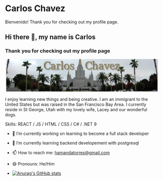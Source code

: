 # Carlos Chavez

Bienvenido! Thank you for checking out my profile page.

## Hi there 👋, my name is Carlos

### Thank you for checking out my profile page

![Thank you for checking out my profile page](/carlos%20chavez%20banner.png)

I enjoy learning new things and being creative. I am an immigrant to the United States but was raised in the San Francisco Bay Area. I currently reside in St George, Utah with my lovely wife, Lacey and our wonderful dogs. 

Skills: REACT / JS / HTML / CSS / C# / .NET 9

- 🔭 I’m currently working on learning to become a full stack developer
- 🌱 I’m currently learning backend developement with postgresql
- 📫 How to reach me: hamandatorres@gmail.com
- 😄 Pronouns: He/Him

- [![Anurag's GitHub stats](https://github-readme-stats.vercel.app/api?username=hamandatorres)](https://github.com/anuraghazra/github-readme-stats)


